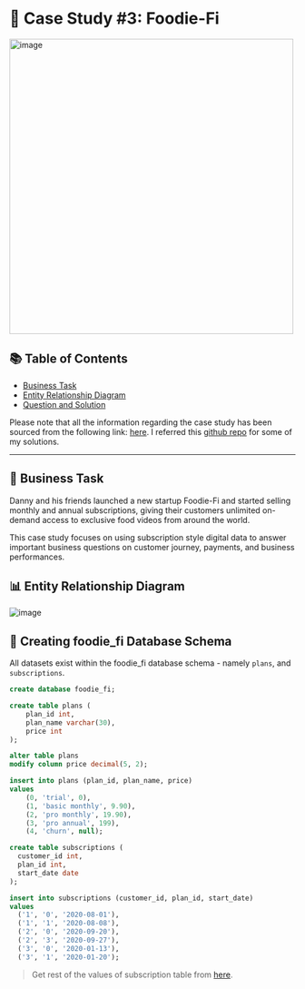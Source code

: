 # 🥑 Case Study #3: Foodie-Fi

<img src="https://user-images.githubusercontent.com/81607668/129742132-8e13c136-adf2-49c4-9866-dec6be0d30f0.png" width="500" height="520" alt="image">

## 📚 Table of Contents
- [Business Task](#business-task)
- [Entity Relationship Diagram](#entity-relationship-diagram)
- [Question and Solution](#question-and-solution)

Please note that all the information regarding the case study has been sourced from the following link: [here](https://8weeksqlchallenge.com/case-study-3/). I referred this [github repo](https://github.com/katiehuangx/8-Week-SQL-Challenge/tree/main) for some of my solutions. 
***

## :briefcase: Business Task
Danny and his friends launched a new startup Foodie-Fi and started selling monthly and annual subscriptions, giving their customers unlimited on-demand access to exclusive food videos from around the world.

This case study focuses on using subscription style digital data to answer important business questions on customer journey, payments, and business performances.

## :bar_chart: Entity Relationship Diagram

![image](https://user-images.githubusercontent.com/81607668/129744449-37b3229b-80b2-4cce-b8e0-707d7f48dcec.png)

## :file_folder: Creating foodie_fi Database Schema
All datasets exist within the foodie_fi database schema - namely `plans`, and `subscriptions`.

```sql
create database foodie_fi;

create table plans (
	plan_id int,
    plan_name varchar(30),
    price int
);

alter table plans
modify column price decimal(5, 2);

insert into plans (plan_id, plan_name, price)
values
	(0, 'trial', 0),
	(1, 'basic monthly', 9.90),
	(2, 'pro monthly', 19.90),
	(3, 'pro annual', 199),
	(4, 'churn', null);

create table subscriptions (
  customer_id int,
  plan_id int,
  start_date date
);

insert into subscriptions (customer_id, plan_id, start_date)
values
  ('1', '0', '2020-08-01'),
  ('1', '1', '2020-08-08'),
  ('2', '0', '2020-09-20'),
  ('2', '3', '2020-09-27'),
  ('3', '0', '2020-01-13'),
  ('3', '1', '2020-01-20');
```
> Get rest of the values of subscription table from [here](https://8weeksqlchallenge.com/case-study-3/).

